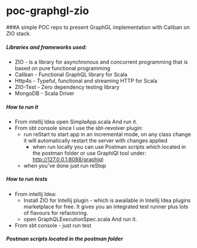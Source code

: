 # poc-graphgl-zio

###A simple POC repo to present GraphGL implementation with Caliban on ZIO stack.

##### Libraries and frameworks used:
* ZIO - is a library for asynchronous and concurrent programming that is based on pure functional programming
* Caliban - Functional GraphQL library for Scala
* Http4s - Typeful, functional and streaming HTTP for Scala
* ZIO-Test - Zero dependency testing library
* MongoDB - Scala Driver

##### How to run it 
* From intellij Idea open SimpleApp.scala And run it.
* From sbt console since I use the sbt-revolver plugin:
  * run reStart to start app in an incremental mode, on any class change it will automatically restart the server with changes applied
    * when run locally you can use Postman scripts which located in the postman folder or use GraphiQl tool under: http://127.0.0.1:8088/graphiql
  * when you've done just run reStop

##### How to run tests
* From intellij Idea:
  * Install ZIO for Intellij plugin - which is awailable in Intellij Idea plugins marketplace for free. It gives you an integrated test runner plus lots of flavours for refactoring.
  * open GraphQLExecutionSpec.scala And run it.
* From sbt console - just run test

##### Postman scripts located in the postman folder